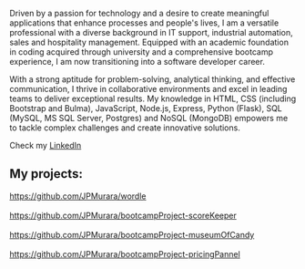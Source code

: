 Driven by a passion for technology and a desire to create meaningful applications that enhance processes and people's lives, I am a versatile professional with a diverse background in IT support, industrial automation, sales and hospitality management. Equipped with an academic foundation in coding acquired through university and a comprehensive bootcamp experience, I am now transitioning into a software developer career.

With a strong aptitude for problem-solving, analytical thinking, and effective communication, I thrive in collaborative environments and excel in leading teams to deliver exceptional results. My knowledge in HTML, CSS (including Bootstrap and Bulma), JavaScript, Node.js, Express, Python (Flask), SQL (MySQL, MS SQL Server, Postgres) and NoSQL (MongoDB) empowers me to tackle complex challenges and create innovative solutions.

Check my <a href="https://www.linkedin.com/in/joao-murara-52220511b/">LinkedIn</a>

## My projects:
https://github.com/JPMurara/wordle <br></br>
https://github.com/JPMurara/bootcampProject-scoreKeeper <br></br>
https://github.com/JPMurara/bootcampProject-museumOfCandy<br></br>
https://github.com/JPMurara/bootcampProject-pricingPannel
